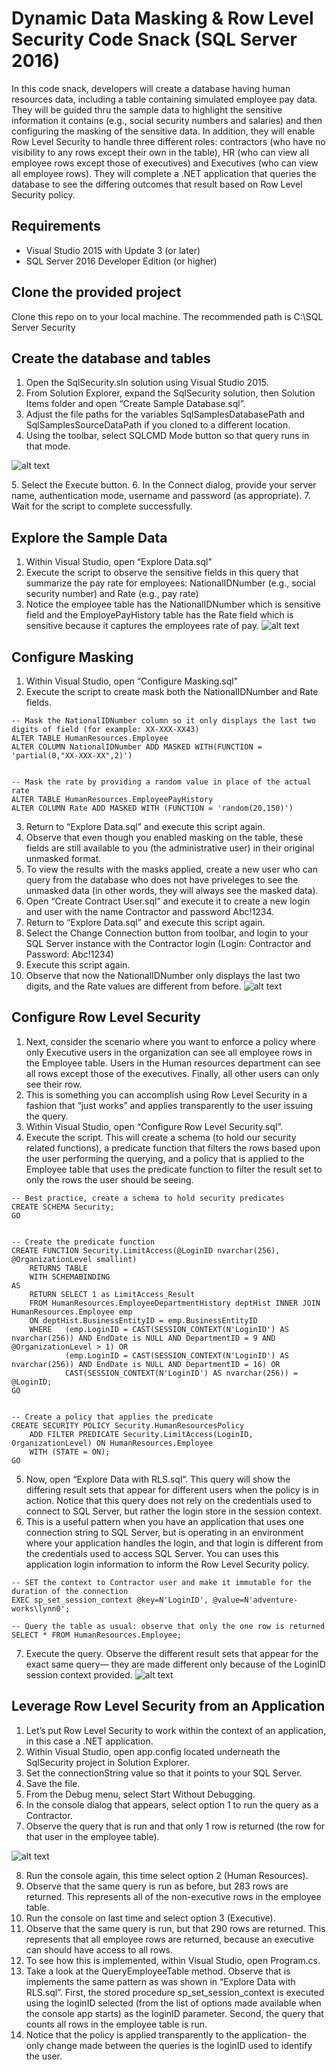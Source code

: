 ﻿#  Dynamic Data Masking & Row Level Security Code Snack (SQL Server 2016)
In this code snack, developers will create a database having human resources data, including a table containing simulated employee pay data. They will be guided thru the sample data to highlight the sensitive information it contains (e.g., social security numbers and salaries) and then configuring the masking of the sensitive data. In addition, they will enable Row Level Security to handle three different roles: contractors (who have no visibility to any rows except their own in the table), HR (who can view all employee rows except those of executives) and Executives (who can view all employee rows). They will complete a .NET application that queries the database to see the differing outcomes that result based on Row Level Security policy.

## Requirements
- Visual Studio 2015 with Update 3 (or later)
- SQL Server 2016 Developer Edition (or higher)

## Clone the provided project
Clone this repo on to your local machine.
The recommended path is C:\SQL Server Security

## Create the database and tables
1. Open the SqlSecurity.sln solution using Visual Studio 2015.
2. From Solution Explorer, expand the SqlSecurity solution, then Solution Items folder and open “Create Sample Database.sql”.
3. Adjust the file paths for the variables SqlSamplesDatabasePath and SqlSamplesSourceDataPath if you cloned to a different location.
4. Using the toolbar, select SQLCMD Mode button so that query runs in that mode. 

![alt text][SQLCMD]

[SQLCMD]: images/sqlcmd.png "SQLCMD Mode Toggle"
5. Select the Execute button.
6. In the Connect dialog, provide your server name, authentication mode, username and password (as appropriate).
7. Wait for the script to complete successfully.

## Explore the Sample Data
1. Within Visual Studio, open “Explore Data.sql"
2. Execute the script to observe the sensitive fields in this query that summarize the pay rate for employees: NationalIDNumber (e.g., social security number) and Rate (e.g., pay rate)
3. Notice the employee table has the NationalIDNumber which is sensitive field and the EmployePayHistory table has the Rate field which is sensitive because it captures the employees rate of pay.
![alt text][Explore Data]

[Explore Data]: images/exploredatacleartext.png "Explore Data"

## Configure Masking
1. Within Visual Studio, open “Configure Masking.sql"
2. Execute the script to create mask both the NationalIDNumber and Rate fields.
```
-- Mask the NationalIDNumber column so it only displays the last two digits of field (for example: XX-XXX-XX43)
ALTER TABLE HumanResources.Employee
ALTER COLUMN NationalIDNumber ADD MASKED WITH(FUNCTION = 'partial(0,"XX-XXX-XX",2)')


-- Mask the rate by providing a random value in place of the actual rate
ALTER TABLE HumanResources.EmployeePayHistory
ALTER COLUMN Rate ADD MASKED WITH (FUNCTION = 'random(20,150)')
```
3. Return to “Explore Data.sql” and execute this script again.
4. Observe that even though you enabled masking on the table, these fields are still available to you (the administrative user) in their original unmasked format.
5. To view the results with the masks applied, create a new user who can query from the database who does not have priveleges to see the unmasked data (in other words, they will always see the masked data).
6. Open “Create Contract User.sql” and execute it to create a new login and user with the name Contractor and password Abc!1234.
7. Return to “Explore Data.sql” and execute this script again.
8. Select the Change Connection button from toolbar, and login to your SQL Server instance with the Contractor login (Login: Contractor and Password: Abc!1234)
9. Execute this script again.
10. Observe that now the NationalIDNumber only displays the last two digits, and the Rate values are different from before.
![alt text][Masked Data]

[Masked Data]: images/maskedata.png "Masked Data"

## Configure Row Level Security
1. Next, consider the scenario where you want to enforce a policy where only Executive users in the organization can see all employee rows in the Employee table. Users in the Human resources department can see all rows except those of the executives. Finally, all other users can only see their row.
2. This is something you can accomplish using Row Level Security in a fashion that “just works” and applies transparently to the user issuing the query.
3. Within Visual Studio, open “Configure Row Level Security.sql”.
4. Execute the script. This will create a schema (to hold our security related functions), a predicate function that filters the rows based upon the user performing the querying, and a policy that is applied to the Employee table that uses the predicate function to filter the result set to only the rows the user should be seeing.
```
-- Best practice, create a schema to hold security predicates
CREATE SCHEMA Security;  
GO 


-- Create the predicate function
CREATE FUNCTION Security.LimitAccess(@LoginID nvarchar(256), @OrganizationLevel smallint)
	RETURNS TABLE
	WITH SCHEMABINDING
AS
    RETURN SELECT 1 as LimitAccess_Result
	FROM HumanResources.EmployeeDepartmentHistory deptHist INNER JOIN HumanResources.Employee emp
	ON deptHist.BusinessEntityID = emp.BusinessEntityID
	WHERE	(emp.LoginID = CAST(SESSION_CONTEXT(N'LoginID') AS nvarchar(256)) AND EndDate is NULL AND DepartmentID = 9 AND @OrganizationLevel > 1) OR
			(emp.LoginID = CAST(SESSION_CONTEXT(N'LoginID') AS nvarchar(256)) AND EndDate is NULL AND DepartmentID = 16) OR
			CAST(SESSION_CONTEXT(N'LoginID') AS nvarchar(256)) = @LoginID;
GO


-- Create a policy that applies the predicate
CREATE SECURITY POLICY Security.HumanResourcesPolicy
	ADD FILTER PREDICATE Security.LimitAccess(LoginID, OrganizationLevel) ON HumanResources.Employee
	WITH (STATE = ON);
GO
```
5. Now, open “Explore Data with RLS.sql”. This query will show the differing result sets that appear for different users when the policy is in action. Notice that this query does not rely on the credentials used to connect to SQL Server, but rather the login store in the session context.
6. This is a useful pattern when you have an application that uses one connection string to SQL Server, but is operating in an environment where your application handles the login, and that login is different from the credentials used to access SQL Server. You can uses this application login information to inform the Row Level Security policy.
```
-- SET the context to Contractor user and make it immutable for the duration of the connection
EXEC sp_set_session_context @key=N'LoginID', @value=N'adventure-works\lynn0';  

-- Query the table as usual: observe that only the one row is returned
SELECT * FROM HumanResources.Employee;  
```
7. Execute the query. Observe the different result sets that appear for the exact same query— they are made different only because of the LoginID session context provided.
![alt text][RLS Data]

[RLS Data]: images/rlsresults.png "RLS Data"


## Leverage Row Level Security from an Application
1. Let’s put Row Level Security to work within the context of an application, in this case a .NET application.
2. Within Visual Studio, open app.config located underneath the SqlSecurity project in Solution Explorer.
3. Set the connectionString value so that it points to your SQL Server.
4. Save the file.
5. From the Debug menu, select Start Without Debugging.
6. In the console dialog that appears, select option 1 to run the query as a Contractor.
7. Observe the query that is run and that only 1 row is returned (the row for that user in the employee table).

![alt text][RLS in App]

[RLS in App]: images/rlsinapp.png "RLS in App"

8. Run the console again, this time select option 2 (Human Resources).
9. Observe that the same query is run as before, but 283 rows are returned. This represents all of the non-executive rows in the employee table.
10. Run the console on last time and select option 3 (Executive).
11. Observe that the same query is run, but that 290 rows are returned. This represents that all employee rows are returned, because an executive can should have access to all rows.
12. To see how this is implemented, within Visual Studio, open Program.cs.
13. Take a look at the QueryEmployeeTable method. Observe that is implements the same pattern as was shown in “Explore Data with RLS.sql”. First, the stored procedure sp_set_session_context is executed using the loginID selected (from the list of options made available when the console app starts) as the loginID parameter. Second, the query that counts all rows in the employee table is run.
14. Notice that the policy is applied transparently to the application- the only change made between the queries is the loginID used to identify the user.